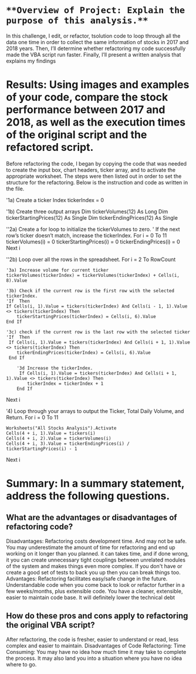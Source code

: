 # `**Overview of Project: Explain the purpose of this analysis.**`
In this challenge,   I edit, or refactor, tsolution code to loop through all the data one time in order to collect the same information of stocks in 2017 and 2018 years. Then, I’ll determine whether refactoring my code successfully made the VBA script run faster. Finally, I’ll present a written analysis that explains my findings
# **Results: Using images and examples of your code, compare the stock performance between 2017 and 2018, as well as the execution times of the original script and the refactored script.**
Before refactoring the code, I began by copying the code that was needed to create the input box, chart headers, ticker array, and to activate the appropriate worksheet. The steps were then listed out in order to set the structure for the refactoring. Below is the instruction and code as written in the file.

'1a) Create a ticker Index
tickerIndex = 0

'1b) Create three output arrays
Dim tickerVolumes(12) As Long
Dim tickerStartingPrices(12) As Single
Dim tickerEndingPrices(12) As Single

''2a) Create a for loop to initialize the tickerVolumes to zero.
' If the next row’s ticker doesn’t match, increase the tickerIndex.
For i = 0 To 11
    tickerVolumes(i) = 0
    tickerStartingPrices(i) = 0
    tickerEndingPrices(i) = 0
Next i

''2b) Loop over all the rows in the spreadsheet.
For i = 2 To RowCount

    '3a) Increase volume for current ticker
    tickerVolumes(tickerIndex) = tickerVolumes(tickerIndex) + Cells(i, 8).Value
    
    '3b) Check if the current row is the first row with the selected tickerIndex.
    'If  Then
    If Cells(i, 1).Value = tickers(tickerIndex) And Cells(i - 1, 1).Value <> tickers(tickerIndex) Then
        tickerStartingPrices(tickerIndex) = Cells(i, 6).Value
    End If
    
    '3c) check if the current row is the last row with the selected ticker
    'If  Then
     If Cells(i, 1).Value = tickers(tickerIndex) And Cells(i + 1, 1).Value <> tickers(tickerIndex) Then
        tickerEndingPrices(tickerIndex) = Cells(i, 6).Value
     End If

        '3d Increase the tickerIndex.
         If Cells(i, 1).Value = tickers(tickerIndex) And Cells(i + 1, 1).Value <> tickers(tickerIndex) Then
            tickerIndex = tickerIndex + 1
        End If

Next i

'4) Loop through your arrays to output the Ticker, Total Daily Volume, and Return.
For i = 0 To 11
    
    Worksheets("All Stocks Analysis").Activate
    Cells(4 + i, 1).Value = tickers(i)
    Cells(4 + i, 2).Value = tickerVolumes(i)
    Cells(4 + i, 3).Value = tickerEndingPrices(i) / tickerStartingPrices(i) - 1
    
Next i



# **Summary: In a summary statement, address the following questions.**

## What are the advantages or disadvantages of refactoring code?
Disadvantages:
Refactoring costs development time. And may not be safe.
You may underestimate the amount of time for refactoring and end up working on it longer than you planned.
 it can takes time, and if done wrong, it you can create unnecessary tight couplings between unrelated modules of the system and makes things even more complex. If you don't have or create a good set of tests to back you up then you can break things too.
Advantages:
Refactoring facilitates easy/safe change in the future.
Understandable code when you come back to look or refactor further in a few weeks/months, plus extensible code.
You have a cleaner, extensible, easier to maintain code base. It will definitely lower the technical debt 

## How do these pros and cons apply to refactoring the original VBA script?
After refactoring, the code is fresher, easier to understand or read, less complex and easier to maintain. Disadvantages of Code Refactoring: Time Consuming: You may have no idea how much time it may take to complete the process. It may also land you into a situation where you have no idea where to go.
